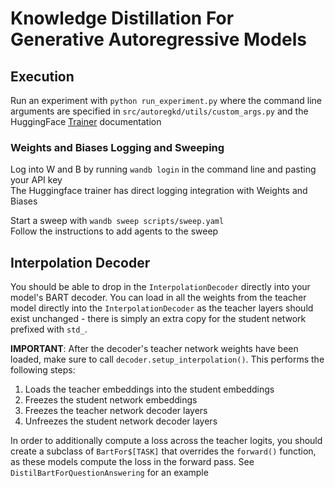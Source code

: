 # Knowledge Distillation For Generative Autoregressive Models
## Execution
Run an experiment with `python run_experiment.py` where the command line arguments are specified in `src/autoregkd/utils/custom_args.py`
and the HuggingFace [Trainer](https://huggingface.co/transformers/main_classes/trainer.html#Seq2SeqTrainingArguments) documentation
### Weights and Biases Logging and Sweeping
Log into W and B by running `wandb login` in the command line and pasting your API key \
The Huggingface trainer has direct logging integration with Weights and Biases

Start a sweep with `wandb sweep scripts/sweep.yaml` \
Follow the instructions to add agents to the sweep
## Interpolation Decoder
You should be able to drop in the `InterpolationDecoder` directly into your model's BART decoder. You can load in all the weights from the teacher model directly into the `InterpolationDecoder` as the teacher layers should exist unchanged - there is simply an extra copy for the student network prefixed with `std_`.

**IMPORTANT**: After the decoder's teacher network weights have been loaded, make sure to call `decoder.setup_interpolation()`. This performs the following steps:
1) Loads the teacher embeddings into the student embeddings
2) Freezes the student network embeddings
3) Freezes the teacher network decoder layers
4) Unfreezes the student network decoder layers

In order to additionally compute a loss across the teacher logits, you should create a subclass of `BartFor$[TASK]` that overrides the `forward()` function, as these models compute the loss in the forward pass. See `DistilBartForQuestionAnswering` for an example


